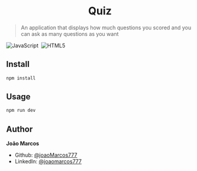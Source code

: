<h1 align="center">Quiz</h1>
<p>
</p>

> An application that displays how much questions you scored and you can ask as many questions as you want

![JavaScript](https://img.shields.io/badge/-JavaScript-05122A?style=flat&logo=javascript)&nbsp;
![HTML5](https://img.shields.io/badge/-HTML5-05122A?style=flat&logo=html5)&nbsp;

## Install

```sh
npm install
```

## Usage

```sh
npm run dev
```

## Author

**João Marcos**

- Github: [@joaoMarcos777](https://github.com/joaoMarcos777)
- LinkedIn: [@joaomarcos777](https://linkedin.com/in/joaomarcos777)
